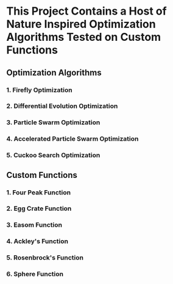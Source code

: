 # This Project Contains a Host of Nature Inspired Optimization Algorithms Tested on Custom Functions
## Optimization Algorithms
### 1. Firefly Optimization <br>
### 2. Differential Evolution Optimization <br>
### 3. Particle Swarm Optimization <br>
### 4. Accelerated Particle Swarm Optimization<br>
### 5. Cuckoo Search Optimization <br>
## Custom Functions 
### 1. Four Peak Function <br>
### 2. Egg Crate Function <br>
### 3. Easom Function <br>
### 4. Ackley's Function<br>
### 5. Rosenbrock's Function <br>
### 6. Sphere Function <br>


